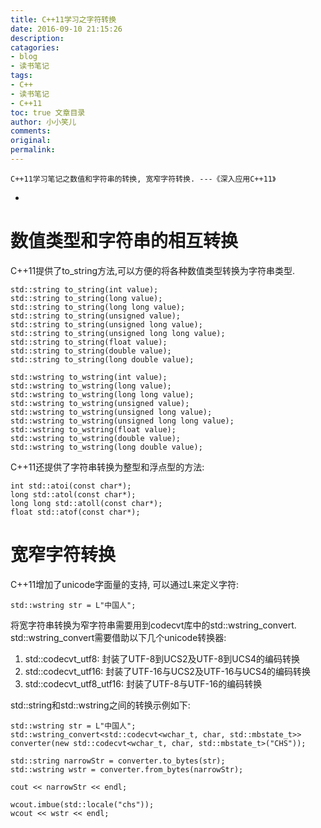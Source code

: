 ```yaml
---
title: C++11学习之字符转换
date: 2016-09-10 21:15:26
description: 
catagories:
- blog
- 读书笔记
tags:
- C++
- 读书笔记
- C++11 
toc: true 文章目录
author: 小小笑儿
comments:
original:
permalink:
---
```

    C++11学习笔记之数值和字符串的转换, 宽窄字符转换. ---《深入应用C++11》
+ <!-- more -->

# 数值类型和字符串的相互转换 #

C++11提供了to\_string方法,可以方便的将各种数值类型转换为字符串类型.

    std::string to_string(int value);
    std::string to_string(long value);
    std::string to_string(long long value);
    std::string to_string(unsigned value);
    std::string to_string(unsigned long value);
    std::string to_string(unsigned long long value);
    std::string to_string(float value);
    std::string to_string(double value);
    std::string to_string(long double value);

    std::wstring to_wstring(int value);
    std::wstring to_wstring(long value);
    std::wstring to_wstring(long long value);
    std::wstring to_wstring(unsigned value);
    std::wstring to_wstring(unsigned long value);
    std::wstring to_wstring(unsigned long long value);
    std::wstring to_wstring(float value);
    std::wstring to_wstring(double value);
    std::wstring to_wstring(long double value);

C++11还提供了字符串转换为整型和浮点型的方法:

    int std::atoi(const char*);
    long std::atol(const char*);
    long long std::atoll(const char*);
    float std::atof(const char*);

# 宽窄字符转换 #

C++11增加了unicode字面量的支持, 可以通过L来定义字符:

    std::wstring str = L"中国人";
    
将宽字符串转换为窄字符串需要用到codecvt库中的std::wstring\_convert.
std::wstring\_convert需要借助以下几个unicode转换器:

1. std::codecvt_utf8: 封装了UTF-8到UCS2及UTF-8到UCS4的编码转换
2. std::codecvt_utf16: 封装了UTF-16与UCS2及UTF-16与UCS4的编码转换
3. std::codecvt_utf8_utf16: 封装了UTF-8与UTF-16的编码转换

std::string和std::wstring之间的转换示例如下:

    std::wstring str = L"中国人";
    std::wstring_convert<std::codecvt<wchar_t, char, std::mbstate_t>> 
    converter(new std::codecvt<wchar_t, char, std::mbstate_t>("CHS"));
    
    std::string narrowStr = converter.to_bytes(str);
    std::wstring wstr = converter.from_bytes(narrowStr);
    
    cout << narrowStr << endl;
    
    wcout.imbue(std::locale("chs"));
    wcout << wstr << endl;
